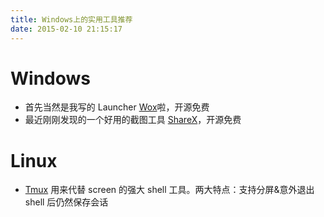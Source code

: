 ```yaml
---
title: Windows上的实用工具推荐
date: 2015-02-10 21:15:17
---
```


# Windows

- 首先当然是我写的 Launcher [Wox](http://www.getwox.com)啦，开源免费
- 最近刚刚发现的一个好用的截图工具 [ShareX](https://getsharex.com/)，开源免费

# Linux

- [Tmux](http://tmux.github.io/) 用来代替 screen 的强大 shell 工具。两大特点：支持分屏&意外退出 shell 后仍然保存会话
